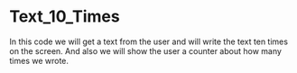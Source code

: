 # Text_10_Times
In this code we will get a text from the user
and will write the text ten times on the screen.
And also we will show the user a counter about how many times we wrote.
